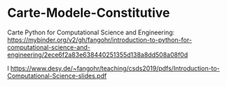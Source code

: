 # Carte-Modele-Constitutive

Carte Python for Computational Science and Engineering:
https://mybinder.org/v2/gh/fangohr/introduction-to-python-for-computational-science-and-engineering/2ece6f2a83e638440251355d138a8dd508a08f0d

l
https://www.desy.de/~fangohr/teaching/csds2019/pdfs/Introduction-to-Computational-Science-slides.pdf
